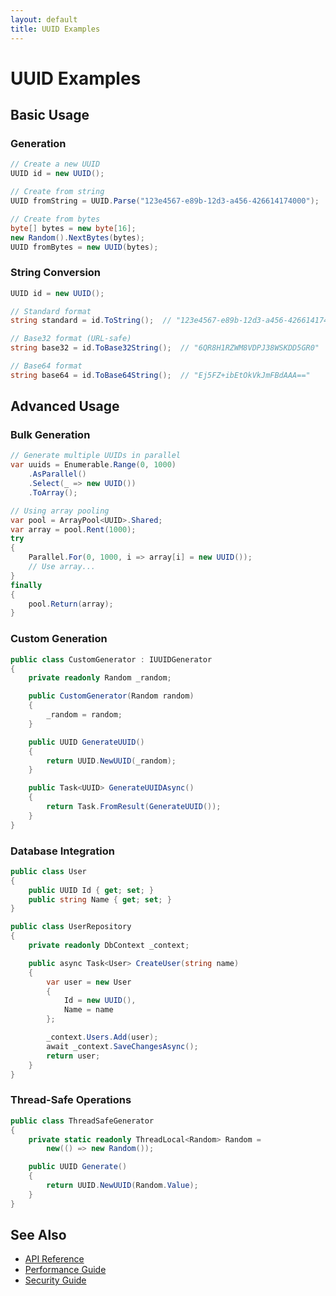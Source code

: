 ```yaml
---
layout: default
title: UUID Examples
---
```


# UUID Examples

## Basic Usage

### Generation

```csharp
// Create a new UUID
UUID id = new UUID();

// Create from string
UUID fromString = UUID.Parse("123e4567-e89b-12d3-a456-426614174000");

// Create from bytes
byte[] bytes = new byte[16];
new Random().NextBytes(bytes);
UUID fromBytes = new UUID(bytes);
```

### String Conversion

```csharp
UUID id = new UUID();

// Standard format
string standard = id.ToString();  // "123e4567-e89b-12d3-a456-426614174000"

// Base32 format (URL-safe)
string base32 = id.ToBase32String();  // "6QR8H1RZWM8VDPJ38WSKDD5GR0"

// Base64 format
string base64 = id.ToBase64String();  // "Ej5FZ+ibEtOkVkJmFBdAAA=="
```

## Advanced Usage

### Bulk Generation

```csharp
// Generate multiple UUIDs in parallel
var uuids = Enumerable.Range(0, 1000)
    .AsParallel()
    .Select(_ => new UUID())
    .ToArray();

// Using array pooling
var pool = ArrayPool<UUID>.Shared;
var array = pool.Rent(1000);
try
{
    Parallel.For(0, 1000, i => array[i] = new UUID());
    // Use array...
}
finally
{
    pool.Return(array);
}
```

### Custom Generation

```csharp
public class CustomGenerator : IUUIDGenerator
{
    private readonly Random _random;

    public CustomGenerator(Random random)
    {
        _random = random;
    }

    public UUID GenerateUUID()
    {
        return UUID.NewUUID(_random);
    }

    public Task<UUID> GenerateUUIDAsync()
    {
        return Task.FromResult(GenerateUUID());
    }
}
```

### Database Integration

```csharp
public class User
{
    public UUID Id { get; set; }
    public string Name { get; set; }
}

public class UserRepository
{
    private readonly DbContext _context;

    public async Task<User> CreateUser(string name)
    {
        var user = new User
        {
            Id = new UUID(),
            Name = name
        };

        _context.Users.Add(user);
        await _context.SaveChangesAsync();
        return user;
    }
}
```

### Thread-Safe Operations

```csharp
public class ThreadSafeGenerator
{
    private static readonly ThreadLocal<Random> Random =
        new(() => new Random());

    public UUID Generate()
    {
        return UUID.NewUUID(Random.Value);
    }
}
```

## See Also

- [API Reference](api)
- [Performance Guide](performance)
- [Security Guide](security)
